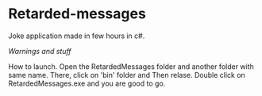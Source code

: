 # Retarded-messages
Joke application made in few hours in c#.

*Warnings and stuff*

How to launch. Open the RetardedMessages folder and another folder with same name. There, click on 'bin' folder and Then relase. Double click on RetardedMessages.exe and you are good to go.
